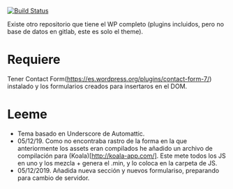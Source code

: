 [![Build Status](https://travis-ci.org/Automattic/_s.svg?branch=master)](https://travis-ci.org/Automattic/_s)

Existe otro repositorio que tiene el WP completo (plugins incluidos, pero no base de datos en gitlab, este es solo el theme). 

Requiere
===
Tener Contact Form(https://es.wordpress.org/plugins/contact-form-7/) instalado y los formularios creados para insertaros en el DOM.

Leeme
===
- Tema basado en Underscore de Automattic. 
- 05/12/19. Como no encontraba rastro de la forma en la que anteriormente los assets eran compilados he añadido un archivo de compilación para (Koala)[http://koala-app.com/]. Este mete todos los JS en uno y los mezcla + genera el .min, y lo coloca en la carpeta de JS.
- 05/12/2019. Añadida nueva sección y nuevos formulariso, preparando para cambio de servidor. 



